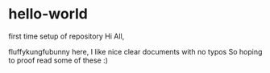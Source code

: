 # hello-world
first time setup of repository
Hi All,

fluffykungfubunny here, I like nice clear documents with no typos
So hoping to proof read some of these :)
